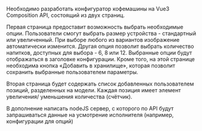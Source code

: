 Необходимо разработать конфигуратор кофемашины на Vue3 Composition API, состоящий из двух страниц.

Первая страница предоставит возможность выбрать необходимые опции. Пользователи смогут выбрать размер устройства - стандартный или увеличенный. При выборе любого из вариантов изображение автоматически изменится. Другая опция позволит выбрать количество напитков, доступных для выбора - 6, 8 или 12. Выбранные опции будут отображаться в заголовке конфигурации. Кроме того, на этой странице необходима кнопка «Добавить в хранилище», которая позволит сохранить выбранные пользователем параметры.

Вторая страница будет содержать список добавленных пользователем позиций, разделенных на модели. Каждая позиция имеет элемент увеличения/ уменьшения количества (счётчик).

В дополнение написать nodeJS сервер, с которого по API будут запрашиваться данные на усмотрение исполнителя (например, конфигурации для опций)